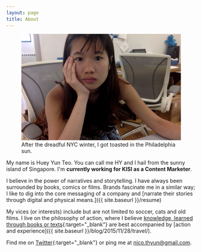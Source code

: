 ```yaml
---
layout: page
title: About
---
```


<figure>
<img src="/images/huey-yun-teo-resume.jpg" class="imgbleed">
<figcaption>After the dreadful NYC winter, I got toasted in the Philadelphia sun. </figcaption>
</figure>


My name is Huey Yun Teo. You can call me HY and I hail from the sunny island of Singapore. I'm **currently working for KISI as a Content Marketer**.

I believe in the power of narratives and storytelling. I have always been surrounded by books, comics or films. Brands fascinate me in a similar way; I like to dig into the core messaging of a company and [narrate their stories through digital and physical means.]({{ site.baseurl }}/resume)

 My vices (or interests) include but are not limited to soccer, cats and old films. I live on the philosophy of action, where I believe [knowledge, learned through books or texts](https://en.wikipedia.org/wiki/Constructivism_(philosophy_of_education)){:target="_blank"} are best accompanied by [action and experience]({{ site.baseurl }}/blog/2015/11/28/travel/).

Find me on [Twitter](http://twitter.com/nicothyun "HY on Twitter"){:target="_blank"} or ping me at nico.thyun@gmail.com.

